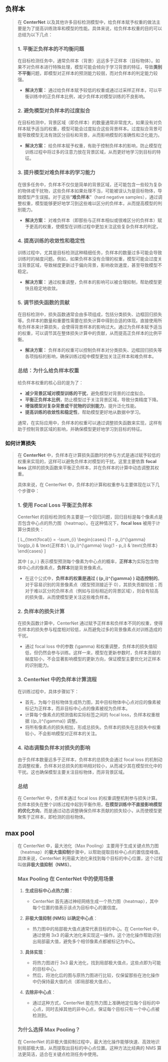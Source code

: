 ## 负样本

> 在 **CenterNet** 以及其他许多目标检测模型中，给负样本赋予权重的做法主要是为了提高训练效率和模型的性能。具体来说，给负样本权重的目的可以总结为以下几点：
>
> ### 1. **平衡正负样本的不均衡问题**
>    在目标检测任务中，通常负样本（背景）远远多于正样本（目标物体）。如果不对负样本进行特殊处理，模型可能会倾向于学习背景的特征，导致**类别不平衡**问题，即模型对正样本的预测能力较弱，而对负样本的判定能力较强。
>
>    - **解决方案：** 通过给负样本赋予较低的权重或通过过采样正样本，可以平衡训练中的正负样本比例，减少负样本对模型训练的不良影响。
>
> ### 2. **避免模型对负样本的过度拟合**
>    在目标检测中，背景区域（即负样本）的数量通常非常庞大。如果没有对负样本赋予适当的权重，模型可能会过度拟合这些背景样本。过度拟合背景可能导致模型无法有效区分目标和背景，从而影响模型的准确性和泛化能力。
>
>    - **解决方案：** 给负样本赋予权重，有助于控制负样本的影响，防止模型在训练过程中将过多的注意力放在背景区域，从而更好地学习到目标的特征。
>
> ### 3. **提升模型对难负样本的学习能力**
>    在很多任务中，负样本不仅仅是简单的背景区域，还可能包含一些较为复杂的物体或干扰物，这些负样本如果处理不当，可能被误认为是目标物体，导致模型产生误报。对于这些“**难负样本**”（hard negative samples），通过调整权重，模型能够更好地学习到这些难以区分的负样本，从而提高模型的判别能力。
>
>    - **解决方案：** 对难负样本（即那些与正样本相似或很难区分的负样本）赋予更高的权重，使模型在训练过程中更加关注这些复杂负样本的判定。
>
> ### 4. **提高训练的收敛性和稳定性**
>    训练过程中，尤其是目标检测这种精细任务，负样本的数量过多可能会导致训练时的梯度问题。例如，如果负样本没有合理的权重，模型可能会过度关注背景区域，导致梯度更新过于偏向背景，影响收敛速度，甚至导致模型不稳定。
>
>    - **解决方案：** 通过权重调整，负样本的影响可以被合理抑制，帮助模型更快且稳定地收敛。
>
> ### 5. **调节损失函数的贡献**
>    在目标检测中，损失函数通常会由多项组成，包括分类损失、边框回归损失等。负样本的数量和重要性需要在损失计算中得到合适的体现。直接使用所有负样本来计算损失，会使得背景样本的影响过大。通过为负样本赋予适当的权重，可以调节其在整体损失计算中的贡献，从而提高正负样本的比例平衡。
>
>    - **解决方案：** 负样本的权重可以控制负样本对分类损失、边框回归损失等各项指标的影响，确保训练过程中模型更加关注正样本和难负样本。
>
> ### 总结：为什么给负样本权重
>
> 给负样本权重的核心目的是为了：
> - **减少背景区域对模型训练的干扰**，避免模型对背景的过度拟合。
> - **平衡正负样本比例**，防止模型过于关注背景区域，导致分类精度下降。
> - **增强模型对复杂背景或干扰物的识别能力**，提升泛化性能。
> - **提高训练的收敛性和稳定性**，帮助模型更好地从数据中学习。
>
> 通常，在实际应用中，负样本的权重可以通过调整损失函数来实现，这样有助于控制背景区域的影响，并确保模型更好地学习到目标的特征。

### 如何计算损失

> 在 **CenterNet** 中，负样本在计算损失函数时的参与方式是通过赋予较低的权重来实现的，这样可以避免负样本对模型的干扰。这里主要依靠 **focal loss** 这样的损失函数来平衡正负样本，并在负样本的计算中动态调整其权重。
>
> 具体来说，在 CenterNet 中，负样本的计算和权重参与主要体现在以下几个步骤中：
>
> ### 1. 使用 Focal Loss 平衡正负样本
>    CenterNet 的目标检测任务主要是一个回归问题，回归目标是每个像素点是否包含中心点的热力图（heatmap）。在这种情况下，**focal loss** 被用于计算分类损失：
>
>    \[
>    L_{\text{focal}} = -\sum_{i} \begin{cases} 
>       (1 - p_i)^{\gamma} \log(p_i) & \text{正样本} \\
>       (p_i)^{\gamma} \log(1 - p_i) & \text{负样本} 
>    \end{cases}
>    \]
>
>    其中 \( p_i \) 表示模型预测每个像素为中心点的概率，**正样本**为实际包含物体中心点的像素点，**负样本**则是背景像素点。
>
>    - 在这个公式中，**负样本的权重是通过 \( (p_i)^{\gamma} \) 动态控制的**。对于容易识别的背景像素点（模型预测接近于 0），其损失贡献较低；而对于难以区分的负样本点（例如与目标相近的背景区域），则会有较高的损失值，从而使模型更关注这些难负样本。
>
> ### 2. 负样本的损失计算
>    在损失函数计算中，CenterNet 通过赋予正样本和负样本不同的权重，使得负样本的损失参与程度相对较低，从而避免过多的背景像素点对训练造成的干扰。
>
>    - 通过 focal loss 中的参数 \(\gamma\) 和权重调整，负样本的损失值较低，但仍然会参与训练。这样一来，模型在更新参数时，负样本贡献的梯度较小，不会显著影响模型的更新方向，保证模型主要优化对正样本的识别能力。
>
> ### 3. CenterNet 中的负样本计算流程
>    在训练过程中，具体步骤如下：
>
>    - 首先，为每个目标物体生成热力图，其中目标物体中心点对应的像素被标记为正样本，而非目标中心点的像素被视为负样本。
>    - 计算每个像素点的预测值和实际标签之间的 focal loss，负样本权重根据 \((p_i)^{\gamma}\) 调整。
>    - 将所有像素点的损失相加，形成总损失。负样本的损失在总损失中权重较小，不会影响模型对正样本的关注。
>
> ### 4. 动态调整负样本对损失的影响
>    由于负样本数量远多于正样本，负样本的总损失会通过 focal loss 的机制动态调整权重，负样本对总损失的影响相对较小，从而减少其在模型优化中的干扰。这也确保模型主要关注目标物体，而非背景区域。
>
> ### 总结
> 在 CenterNet 中，负样本通过 focal loss 的权重调整机制参与损失计算。负样本损失在整个训练过程中起到平衡作用，**在模型训练中不直接影响模型的优化方向**，而是通过动态调整确保负样本贡献的损失较小，从而使模型更聚焦于正样本，即检测的目标物体。

## max pool

> 在 CenterNet 中，最大池化（Max Pooling）主要用于生成关键点热力图（heatmap）的**极大值抑制**步骤中，以帮助提取目标中心点的置信度峰值。具体来说，CenterNet 利用最大池化来找到每个目标的中心位置，这个过程叫做**非极大值抑制（NMS）**。
>
> ### Max Pooling 在 CenterNet 中的使用场景
>
> 1. **生成目标中心点热力图**：
>    - CenterNet 首先通过神经网络生成一个热力图（heatmap），其中每个位置的值表示该点为目标中心的置信度。
>    
> 2. **非极大值抑制 (NMS) 以确定中心点**：
>    - 热力图中的局部极大值点通常代表目标的中心。在 CenterNet 中，通过使用 3x3 的最大池化来实现这一操作。这个池化操作帮助识别出局部最大值，避免多个相邻像素点都被标记为中心。
>    
> 3. **具体实现**：
>    - 将热力图进行 3x3 最大池化，找到局部极大值点，这些点即为可能的目标中心。
>    - 然后，将池化后的图与原热力图进行比较，仅保留那些在池化操作中仍保持最大值的点（即局部极大值点）。
>    
> 4. **去除非中心点**：
>    - 通过这种方式，CenterNet 能在热力图上准确地定位每个目标的中心点，同时去掉其他的非中心点，保证每个目标只有一个中心点被检测到。
>
> ### 为什么选择 Max Pooling？
>
> 在 CenterNet 的非极大值抑制过程中，最大池化操作能够快速、高效地识别局部极大值，从而提取出目标的中心点位置。这种方法比经典的 NMS 算法更简洁，适合在关键点检测任务中使用。